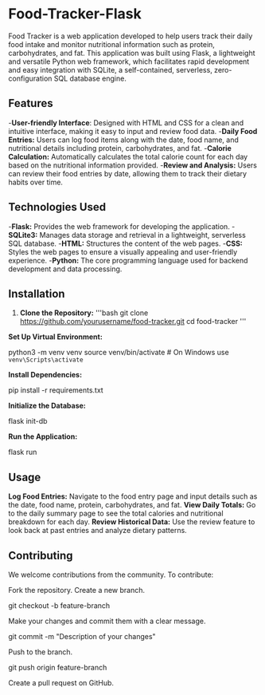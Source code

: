 # Food-Tracker-Flask
Food Tracker is a web application developed to help users track their daily food intake and monitor nutritional information such as protein, carbohydrates, and fat. This application was built using Flask, a lightweight and versatile Python web framework, which facilitates rapid development and easy integration with SQLite, a self-contained, serverless, zero-configuration SQL database engine.

## Features
-**User-friendly Interface**: Designed with HTML and CSS for a clean and intuitive interface, making it easy to input and review food data.
-**Daily Food Entries:** Users can log food items along with the date, food name, and nutritional details including protein, carbohydrates, and fat.
-**Calorie Calculation:** Automatically calculates the total calorie count for each day based on the nutritional information provided.
-**Review and Analysis:** Users can review their food entries by date, allowing them to track their dietary habits over time.

## Technologies Used
-**Flask:** Provides the web framework for developing the application.
-**SQLite3:** Manages data storage and retrieval in a lightweight, serverless SQL database.
-**HTML:** Structures the content of the web pages.
-**CSS:** Styles the web pages to ensure a visually appealing and user-friendly experience.
-**Python:** The core programming language used for backend development and data processing.

## Installation
1. **Clone the Repository:**
  '''bash
  git clone https://github.com/yourusername/food-tracker.git
  cd food-tracker
  '''

**Set Up Virtual Environment:**

  python3 -m venv venv
  source venv/bin/activate  # On Windows use `venv\Scripts\activate`

**Install Dependencies:**

  pip install -r requirements.txt

**Initialize the Database:**

  flask init-db

**Run the Application:**

  flask run

## Usage
**Log Food Entries:** Navigate to the food entry page and input details such as the date, food name, protein, carbohydrates, and fat.
**View Daily Totals:** Go to the daily summary page to see the total calories and nutritional breakdown for each day.
**Review Historical Data:** Use the review feature to look back at past entries and analyze dietary patterns.

## Contributing
We welcome contributions from the community. To contribute:

Fork the repository.
Create a new branch.

  git checkout -b feature-branch

Make your changes and commit them with a clear message.

  git commit -m "Description of your changes"

Push to the branch.

  git push origin feature-branch

Create a pull request on GitHub.
